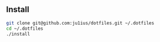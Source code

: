 ## Install

```sh
git clone git@github.com:ju1ius/dotfiles.git ~/.dotfiles
cd ~/.dotfiles
./install
```
